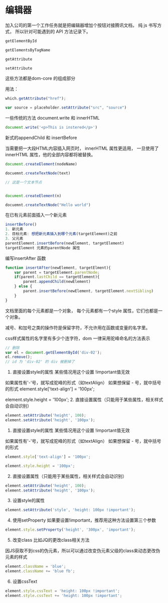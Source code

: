 # 编辑器

加入公司的第一个工作任务就是把编辑器增加个按钮对接腾讯文档， 纯 js 书写方式， 所以针对可能遇到的 API 方法记录下。

```js
getElementById

getElementsByTagName

getAttribute

setAttribute
```
这些方法都是dom-core 的组成部分

用法：
```js
which.getAttribute("href");

var source = placeholder.setAttribute("src", "source")

```

一些传统的方法 document.write 和 innerHTML

```js
document.write('<p>This is instered</p>')


```


新式的appendChild 和  insertBefore


当需要把一大段HTML内容插入网页时， innerHTML 属性更适用， 一旦使用了innerHTML 属性，他的全部内容都将被替换。

```js
document.createElement(nodeName)

docuemnt.createTextNode(text)

// 这是一个文本节点

```

```js

document.createElement(n)

docuemnt.createTextNode("Hello world")


```

在已有元素前面插入一个新元素

```js
insertBefore()
1. 新元素
2. 目标元素: 想把新元素插入到哪个元素(targetElement)之前
3. 父元素
parentElement.insertBefore(newElement, targetElement)
targetElement 元素的parentNode 属性

```

编写insertAfter 函数

```js
function insertAfter(newElement, targetElment){
    var parent = targetElement.parentNode;
    if(parent.lastChild == targetElement){
        parent.appendChild(newElement)
    } else {
        parent.insertBefore(newElement, targetElement.nextSibling)
    }
}


```

文档里面的每个元素都是一个对象， 每个元素都有一个style 属性，它们也都是一个对象。

减号、和加号之类的操作符是保留字符，不允许用在函数或变量的名字里。

css样式属性的名字里有多少个连字符，dom 一律采用驼峰命名的方法表示

```js
// 删除
var el = document.getElementById('div-02');
el.remove();
// id 为 'div-02' 的 div 被删掉了


```

1. 直接设置style的属性  某些情况用这个设置 !important值无效

如果属性有'-'号，就写成驼峰的形式（如textAlign）  如果想保留 - 号，就中括号的形式  element.style['text-align'] = '100px';

element.style.height = '100px';
2. 直接设置属性（只能用于某些属性，相关样式会自动识别）
```js
element.setAttribute('height', 100);
element.setAttribute('height', '100px');
```



1. 直接设置style的属性  某些情况用这个设置 !important值无效

如果属性有'-'号，就写成驼峰的形式（如textAlign）  如果想保留 - 号，就中括号的形式 
```js
element.style['text-align'] = '100px';

element.style.height = '100px';
```
2. 直接设置属性（只能用于某些属性，相关样式会自动识别）

```js
element.setAttribute('height', 100);
element.setAttribute('height', '100px');
```

3. 设置style的属性
```js
element.setAttribute('style', 'height: 100px !important');

```
4. 使用setProperty  如果要设置!important，推荐用这种方法设置第三个参数
```js
element.style.setProperty('height', '300px', 'important');
```
5. 改变class   比如JQ的更改class相关方法

因JS获取不到css的伪元素，所以可以通过改变伪元素父级的class来动态更改伪元素的样式
```js
element.className = 'blue';
element.className += 'blue fb';
```
6. 设置cssText
```js
element.style.cssText = 'height: 100px !important';
element.style.cssText += 'height: 100px !important';
```


















